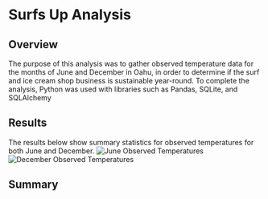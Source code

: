 # Surfs Up Analysis

## Overview
The purpose of this analysis was to gather observed temperature data for the months of June and December in Oahu, in order to determine if the surf and ice cream shop business is sustainable year-round. To complete the analysis, Python was used with libraries such as Pandas, SQLite, and SQLAlchemy<br/>

## Results
The results below show summary statistics for observed temperatures for both June and December. 
![June Observed Temperatures](Resources/June%Observed%Temp.png)
![December Observed Temperatures](Resources/December%Observed%Temp.png)<br/>

## Summary
